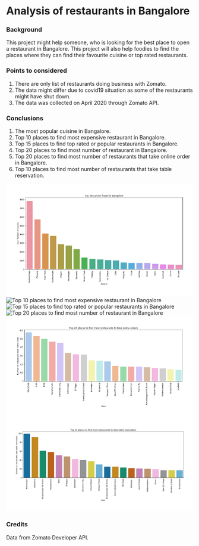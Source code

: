 
# Analysis of restaurants in Bangalore

### Background

This project might help someone, who is looking for the best place to open a restaurant in Bangalore.
This project will also help foodies to find the places where they can find their favourite cuisine or top rated restaurants.

### Points to considered

1) There are only list of restaurants doing business with Zomato.
2) The data might differ due to covid19 situation as some of the restaurants might have shut down.
3) The data was collected on April 2020 through Zomato API.

### Conclusions

1) The most popular cuisine in Bangalore.
2) Top 10 places to find most expensive restaurant in Bangalore.
3) Top 15 places to find top rated or popular restaurants in Bangalore.
4) Top 20 places to find most number of restaurant in Bangalore.
5) Top 20 places to find most number of restaurants that take online order in Bangalore.
6) Top 10 places to find most number of restaurants that take table reservation.

![The most popular cuisine in Bangalore](https://raw.githubusercontent.com/Tulika-gif/Analysis-of-restuarants-in-Bangalore/master/cuisine.png "The most popular cuisine in Bangalore")
![Top 10 places to find most expensive restaurant in Bangalore](https://raw.githubusercontent.com/tulika-chakraborty/Analysis-of-restuarants-in-Bangalore/master/10%20places%20to%20find%20most%20number%20of%20restaurants.png "Top 10 places to find most expensive restaurant in Bangalore")
![Top 15 places to find top rated or popular restaurants in Bangalore](https://raw.githubusercontent.com/tulika-chakraborty/Analysis-of-restuarants-in-Bangalore/master/15%20places%20to%20find%20top%20rated%20restaurants.png "Top 15 places to find top rated or popular restaurants in Bangalore")
![Top 20 places to find most number of restaurant in Bangalore](https://raw.githubusercontent.com/tulika-chakraborty/Analysis-of-restuarants-in-Bangalore/master/20%20places%20to%20find%20most%20number%20of%20restaurants.png "Top 20 places to find most number of restaurant in Bangalore")
![Top 20 places to find most number of restaurants that take online order in Bangalore](https://raw.githubusercontent.com/Tulika-gif/Analysis-of-restuarants-in-Bangalore/master/online.png "Top 20 places to find most number of restaurants that take online order in Bangalore")
![Top 10 places to find most number of restaurants that take table reservation](https://raw.githubusercontent.com/Tulika-gif/Analysis-of-restuarants-in-Bangalore/master/table_reservation.png "Top 10 places to find most number of restaurants that take table reservation")

### Credits

Data from Zomato Developer API.

